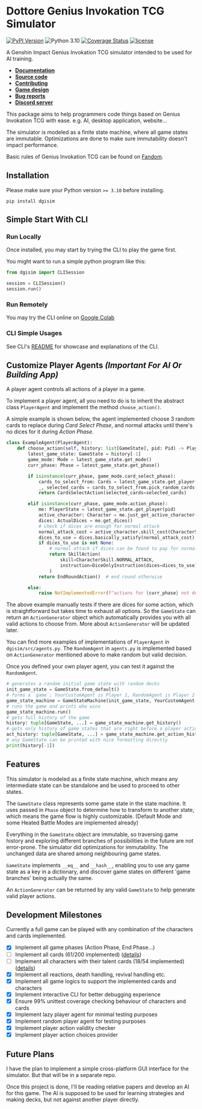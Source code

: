 # Dottore Genius Invokation TCG Simulator

[![PyPI Version](https://img.shields.io/pypi/v/dgisim.svg)](https://pypi.org/project/dgisim/)
![Python 3.10](https://img.shields.io/badge/python->=3.10-blue.svg)
[![Coverage Status](https://coveralls.io/repos/github/Jarvis-Yu/Dottore-Genius-Invokation-TCG-Simulator/badge.svg?branch=master)](https://coveralls.io/github/Jarvis-Yu/Dottore-Genius-Invokation-TCG-Simulator?branch=master)
[![license](https://img.shields.io/github/license/Jarvis-Yu/Dottore-Genius-Invokation-TCG-Simulator)](https://github.com/Jarvis-Yu/Dottore-Genius-Invokation-TCG-Simulator/blob/master/LICENSE)

A Genshin Impact Genius Invokation TCG simulator intended to be used for AI training.

- [**Documentation**](https://github.com/Jarvis-Yu/Dottore-Genius-Invokation-TCG-Simulator/wiki/v0.3.dev0-Documentation)
- [**Source code**](https://github.com/Jarvis-Yu/Dottore-Genius-Invokation-TCG-Simulator)
- [**Contributing**](https://github.com/Jarvis-Yu/Dottore-Genius-Invokation-TCG-Simulator/blob/master/docs/dev_readme.md)
- [**Game design**](https://github.com/Jarvis-Yu/Dottore-Genius-Invokation-TCG-Simulator/blob/master/docs/state_machine_design.md)
- [**Bug reports**](https://github.com/Jarvis-Yu/Dottore-Genius-Invokation-TCG-Simulator/issues)
- [**Discord server**](https://discord.gg/arammB6BEY)

This package aims to help programmers code things based on Genius Invokation
TCG with ease. e.g. AI, desktop application, website...

The simulator is modeled as a finite state machine, where all game states are immutable.
Optimizations are done to make sure immutability doesn't impact performance.

Basic rules of Genius Invokation TCG can be found on [Fandom](https://genshin-impact.fandom.com/wiki/Genius_Invokation_TCG).

## Installation

Please make sure your Python version `>= 3.10` before installing.

```
pip install dgisim
```

## Simple Start With CLI

### Run Locally

Once installed, you may start by trying the CLI to play the game first.

You might want to run a simple python program like this:

```py
from dgisim import CLISession

session = CLISession()
session.run()
```

### Run Remotely

You may try the CLI online on [Google Colab](https://colab.research.google.com/drive/1h6ckw4LQ2jMEnZAs9QQo6tHjCwWnR8KD?usp=sharing)

### CLI Simple Usages

See CLI's [README](https://github.com/Jarvis-Yu/Dottore-Genius-Invokation-TCG-Simulator/blob/master/docs/cli_readme.md)
for showcase and explanations of the CLI.

## Customize Player Agents _(Important For AI Or Building App)_

A player agent controls all actions of a player in a game.

To implement a player agent, all you need to do is to inherit the abstract class
`PlayerAgent` and implement the method `choose_action()`.

A simple example is shown below, the agent implemented choose 3 random cards to
replace during _Card Select Phase_, and normal attacks until there's no dices
for it during _Action Phase_.

```py
class ExampleAgent(PlayerAgent):
    def choose_action(self, history: list[GameState], pid: Pid) -> PlayerAction:
        latest_game_state: GameState = history[-1]
        game_mode: Mode = latest_game_state.get_mode()
        curr_phase: Phase = latest_game_state.get_phase()

        if isinstance(curr_phase, game_mode.card_select_phase):
            cards_to_select_from: Cards = latest_game_state.get_player(pid).get_hand_cards()
            _, selected_cards = cards_to_select_from.pick_random_cards(num=3)
            return CardsSelectAction(selected_cards=selected_cards)

        elif isinstance(curr_phase, game_mode.action_phase):
            me: PlayerState = latest_game_state.get_player(pid)
            active_character: Character = me.just_get_active_character()
            dices: ActualDices = me.get_dices()
            # check if dices are enough for normal attack
            normal_attack_cost = active_character.skill_cost(CharacterSkill.NORMAL_ATTACK)
            dices_to_use = dices.basically_satisfy(normal_attack_cost)
            if dices_to_use is not None:
                # normal attack if dices can be found to pay for normal attack
                return SkillAction(
                    skill=CharacterSkill.NORMAL_ATTACK,
                    instruction=DiceOnlyInstruction(dices=dices_to_use),
                )
            return EndRoundAction()  # end round otherwise

        else:
            raise NotImplementedError(f"actions for {curr_phase} not defined yet")
```

The above example manually tests if there are dices for some action, which is
straightforward but takes time to exhaust all options.
So the `GameState` can return an `ActionGenerator` object which automatically
provides you with all valid actions to choose from.
More about `ActionGenerator` will be updated later.

You can find more examples of implementations of `PlayerAgent` in `dgisim/src/agents.py`.
The `RandomAgent` in `agents.py` is implemented based on `ActionGenerator` mentioned above
to make random but valid decision.

Once you defined your own player agent, you can test it against the `RandomAgent`.

```py
# generates a random initial game state with random decks
init_game_state = GameState.from_default()
# forms a `game`; YourCustomAgent is Player 1, RandomAgent is Player 2
game_state_machine = GameStateMachine(init_game_state, YourCustomAgent(), RandomAgent())
# runs the game and prints who wins
game_state_machine.run()
# gets full history of the game
history: tuple[GameState, ...] = game_state_machine.get_history()
# gets only history of game states that are right before a player action
act_history: tuple[GameState, ...] = game_state_machine.get_action_history()
# any GameState can be printed with nice formatting directly
print(history[-1])
```

## Features

This simulator is modeled as a finite state machine, which means any intermediate state can be
standalone and be used to proceed to other states.

The `GameState` class represents some game state in the state machine. It uses passed in
`Phase` object to determine how to transform to another state, which means the game flow is
highly customizable. (Default Mode and some Heated Battle Modes are implemented already)

Everything in the `GameState` object are immutable, so traversing game history
and exploring different branches of possibilities in the future are not error-prone.
The simulator did optimizations for immutability.
The unchanged data are shared among neighbouring game states.

`GameState` implements `__eq__` and `__hash__`, enabling you to use any game state as a key in a
dictionary, and discover game states on different 'game branches' being actually the same.

An `ActionGenerator` can be returned by any valid `GameState` to help
generate valid player actions.

## Development Milestones

Currently a full game can be played with any combination of the characters and cards implemented.

- [x] Implement all game phases (Action Phase, End Phase...)
- [ ] Implement all cards (61/200 implemented) ([details](https://github.com/Jarvis-Yu/Dottore-Genius-Invokation-TCG-Simulator/blob/master/docs/progress.md))
- [ ] Implement all characters with their talent cards (18/54 implemented) ([details](https://github.com/Jarvis-Yu/Dottore-Genius-Invokation-TCG-Simulator/blob/master/docs/progress.md))
- [x] Implement all reactions, death handling, revival handling etc.
- [x] Implement all game logics to support the implemented cards and characters
- [x] Implement interactive CLI for better debugging experience
- [x] Ensure 99% unittest coverage checking behaviour of characters and cards
- [x] Implement lazy player agent for minimal testing purposes
- [x] Implement random player agent for testing purposes
- [x] Implement player action validity checker
- [x] Implement player action choices provider

## Future Plans

I have the plan to implement a simple cross-platform GUI interface for the simulator.
But that will be in a separate repo.

Once this project is done, I'll be reading relative papers and develop an AI for this game.
The AI is supposed to be used for learning strategies and making decks,
but not against another player directly.

